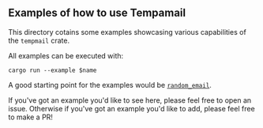 ## Examples of how to use Tempamail

This directory cotains some examples showcasing various capabilities of
the `tempmail` crate.

All examples can be executed with:

```
cargo run --example $name
```

A good starting point for the examples would be [`random_email`](random_email.rs).

If you've got an example you'd like to see here, please feel free to open an
issue. Otherwise if you've got an example you'd like to add, please feel free
to make a PR!
